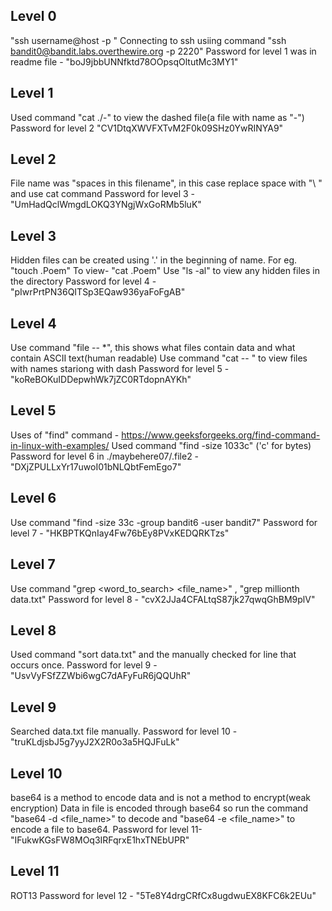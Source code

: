 ## Level 0
"ssh username@host -p <port>"
Connecting to ssh usiing command "ssh bandit0@bandit.labs.overthewire.org -p 2220"
Password for level 1 was in readme file - "boJ9jbbUNNfktd78OOpsqOltutMc3MY1"

## Level 1
Used command "cat ./-" to view the dashed file(a file with name as "-")
Password for level 2 "CV1DtqXWVFXTvM2F0k09SHz0YwRINYA9"

## Level 2
File name was "spaces in this filename", in this case replace space with "\ " and use cat command
Password for level 3 - "UmHadQclWmgdLOKQ3YNgjWxGoRMb5luK"

## Level 3
Hidden files can be created using '.' in the beginning of name.
For eg. "touch .Poem"
To view- "cat .Poem"
Use "ls -al" to view any hidden files in the directory
Password for level 4 - "pIwrPrtPN36QITSp3EQaw936yaFoFgAB"

## Level 4
Use command "file -- *", this shows what files contain data and what contain ASCII text(human readable)
Use command "cat -- <filename>" to view files with names stariong with dash
Password for level 5 - "koReBOKuIDDepwhWk7jZC0RTdopnAYKh"

## Level 5
Uses of "find" command - https://www.geeksforgeeks.org/find-command-in-linux-with-examples/
Used command "find -size 1033c" ('c' for bytes)
Password for level 6 in ./maybehere07/.file2 -"DXjZPULLxYr17uwoI01bNLQbtFemEgo7"

## Level 6
Use command "find -size 33c -group bandit6 -user bandit7"
Password for level 7 - "HKBPTKQnIay4Fw76bEy8PVxKEDQRKTzs"

## Level 7
Use command "grep <word_to_search> <file_name>" , "grep millionth data.txt"
Password for level 8 - "cvX2JJa4CFALtqS87jk27qwqGhBM9plV"

## Level 8
Used command "sort data.txt" and the manually checked for line that occurs once.
Password for level 9 - "UsvVyFSfZZWbi6wgC7dAFyFuR6jQQUhR"

## Level 9
Searched data.txt file manually.
Password for level 10 - "truKLdjsbJ5g7yyJ2X2R0o3a5HQJFuLk"

## Level 10
base64 is a method to encode data and is not a method to encrypt(weak encryption) 
Data in file is encoded through base64 so run the command "base64 -d <file_name>" to decode and "base64 -e <file_name>" to encode a file to base64.
Password for level 11- "IFukwKGsFW8MOq3IRFqrxE1hxTNEbUPR"

## Level 11
ROT13
Password for level 12 - "5Te8Y4drgCRfCx8ugdwuEX8KFC6k2EUu"


